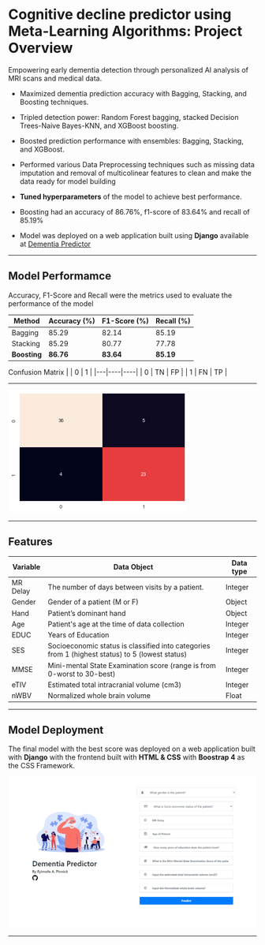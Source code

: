 # Cognitive decline  predictor using Meta-Learning Algorithms: Project Overview

Empowering early dementia detection through personalized AI analysis of MRI scans and medical data.

* Maximized dementia prediction accuracy with Bagging, Stacking, and Boosting techniques.
* Tripled detection power: Random Forest bagging, stacked Decision Trees-Naive Bayes-KNN, and XGBoost boosting.
* Boosted prediction performance with ensembles: Bagging, Stacking, and XGBoost.

* Performed various Data Preprocessing techniques such as missing data imputation and removal of multicolinear features to clean and make the data ready for model building

* **Tuned hyperparameters** of the model to achieve best performance.

* Boosting had an accuracy of 86.76%, f1-score of 83.64% and recall of 85.19%

* Model was deployed on a web application built using **Django** available at [Dementia Predictor](https://dementia-predictor.onrender.com/)
___
## Model Performamce
Accuracy, F1-Score and Recall were the metrics used to evaluate the performance of the model

| Method    |  Accuracy (%)  | F1-Score (%) | Recall (%) |
|-----------|---------|-----------|---------|
| Bagging | 85.29   | 82.14 | 85.19 |
| Stacking | 85.29   | 80.77 | 77.78 |
| **Boosting**   | **86.76**   | **83.64** | **85.19** |

Confusion Matrix
|   | 0  | 1  |
|---|----|----|
| 0 | TN | FP |
| 1 | FN | TP |
___
![Web application of the model](plots/cf.png)
___
## Features

|Variable	|Data Object	|Data type|
| ----| ---|----|
|MR Delay	|The number of days between visits by a patient.	|Integer
|Gender|	Gender of a patient (M or F)	|Object
|Hand	|Patient’s dominant hand 	|Object
|Age	|Patient's age at the time of data collection	|Integer
|EDUC	|Years of Education	|Integer
|SES 	|Socioeconomic status is classified into categories from 1 (highest status) to 5 (lowest status)	|Integer
|MMSE	|Mini-mental State Examination score (range is from 0-worst to 30-best)	|Integer
|eTIV	|Estimated total intracranial volume (cm3)	|Integer
|nWBV	|Normalized whole brain volume 	|Float


___
## Model Deployment
The final model with the best score was deployed on a web application built with **Django** with the frontend built with **HTML & CSS** with **Boostrap 4** as the CSS Framework.

![Web application of the model](plots/app.png)
___ 
